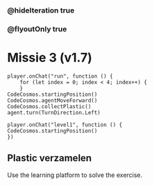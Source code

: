 ### @hideIteration true
### @flyoutOnly true
# Missie 3 (v1.7)
```blocks
player.onChat("run", function () {
    for (let index = 0; index < 4; index++) {
    }
CodeCosmos.startingPosition()
CodeCosmos.agentMoveForward()
CodeCosmos.collectPlastic()
agent.turn(TurnDirection.Left)
```
```template
player.onChat("level1", function () {
CodeCosmos.startingPosition()
})
```
## Plastic verzamelen
Use the learning platform to solve the exercise.
